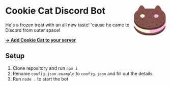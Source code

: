 # Cookie Cat Discord Bot <img width="100" align="right" src="https://raw.githubusercontent.com/GRA0007/cookiecat-website/master/Cookie%20Cat.svg" alt="avatar">

He's a frozen treat with an all new taste!
'cause he came to Discord from outer space!

<b><a href="https://gra0007.github.io/cookiecat-website/">-> Add Cookie Cat to your server</a></b>

## Setup

1. Clone repository and run `npm i`
2. Rename `config.json.example` to `config.json` and fill out the details
3. Run `node .` to start the bot

